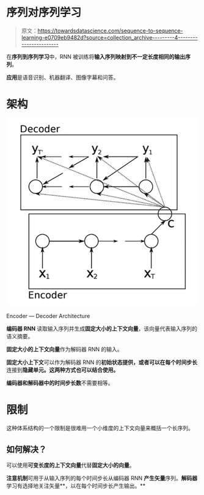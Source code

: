 # 序列对序列学习

> 原文：<https://towardsdatascience.com/sequence-to-sequence-learning-e0709eb9482d?source=collection_archive---------4----------------------->

在**序列到序列学习**中，RNN 被训练将**输入序列映射到不一定长度相同的输出序列**。

**应用**是语音识别、机器翻译、图像字幕和问答。

# **架构**

![](img/1f19affeb83978e795ea1ca5f3e4a205.png)

Encoder — Decoder Architecture

**编码器 RNN** 读取输入序列并生成**固定大小的上下文向量**，该向量代表输入序列的语义摘要。

**固定大小的上下文向量**作为解码器 RNN 的输入。

**固定大小上下文**可以作为解码器 RNN 的**初始状态提供，或者可以在每个时间步长**连接到**隐藏单元。这两种方式也可以结合使用。**

**编码器和解码器中的时间步长数**不需要相等。

# 限制

这种体系结构的一个限制是很难用一个小维度的上下文向量来概括一个长序列。

## **如何解决？**

可以使用**可变长度的上下文向量**代替**固定大小的向量**。

**注意机制**可用于从输入序列的每个时间步长从编码器 RNN **产生矢量**序列。**解码器**学习有选择地关注矢量**，以在每个时间步长产生输出。**